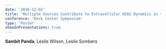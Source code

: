 ```yaml
---
date: '2016-12-02'
title: 'Multiple Sources Contribute to Extracellular H202 Dynamics in the Striatum'
conference: 'Keck Center Symposium'
type: 'Poster'
showInPresentations: true
---
```


**Sambit Panda**, Leslie Wilson, Leslie Sombers
